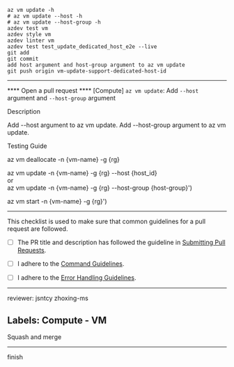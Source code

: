 ```
az vm update -h
# az vm update --host -h
# az vm update --host-group -h
azdev test vm
azdev style vm
azdev linter vm
azdev test test_update_dedicated_host_e2e --live
git add
git commit
add host argument and host-group argument to az vm update
git push origin vm-update-support-dedicated-host-id
```
--------------------------------------------------------
**** Open a pull request ****
[Compute] `az vm update`: Add `--host` argument and `--host-group` argument

Description

Add --host argument to az vm update.
Add --host-group argument to az vm update.

Testing Guide

az vm deallocate -n {vm-name} -g {rg}

az vm update -n {vm-name} -g {rg} --host {host_id}  
or  
az vm update -n {vm-name} -g {rg} --host-group {host-group}')

az vm start -n {vm-name} -g {rg}')

---

This checklist is used to make sure that common guidelines for a pull request are followed.

- [ ] The PR title and description has followed the guideline in [Submitting Pull Requests](https://github.com/Azure/azure-cli/tree/dev/doc/authoring_command_modules#submitting-pull-requests).

- [ ] I adhere to the [Command Guidelines](https://github.com/Azure/azure-cli/blob/dev/doc/command_guidelines.md).

- [ ] I adhere to the [Error Handling Guidelines](https://github.com/Azure/azure-cli/blob/dev/doc/error_handling_guidelines.md).

--------------------------------------------------------
reviewer:
jsntcy
zhoxing-ms

Labels:
Compute - VM
--------------------------------------------------------
Squash and merge

--------------------------------------------------------
finish